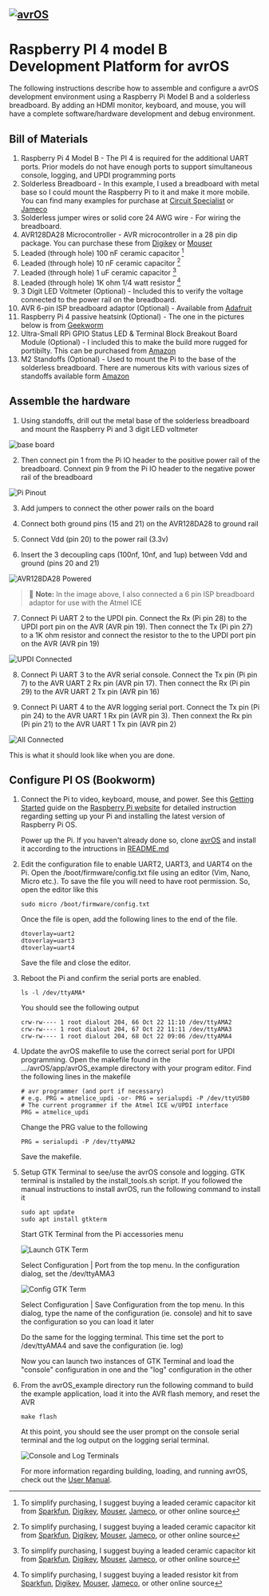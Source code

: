 [![avrOS](./avrOS.gif "avrOS")](https://github.com/racerxr650r/avrOS)
---
# Raspberry PI 4 model B Development Platform for avrOS

The following instructions describe how to assemble and configure a avrOS
development environment using a Raspberry Pi Model B and a solderless
breadboard. By adding an HDMI monitor, keyboard, and mouse, you will have a
complete software/hardware development and debug environment.

## Bill of Materials

1. Raspberry Pi 4 Model B - The PI 4 is required for the additional UART ports.
   Prior models do not have enough ports to support simultaneous console,
   logging, and UPDI programming ports
2. Solderless Breadboard - In this example, I used a breadboard with metal base
   so I could mount the Raspberry Pi to it and make it more mobile. You can
   find many examples for purchase at [Circuit Specialist](https://www.circuitspecialists.com/collections/breadboards) or [Jameco](https://www.jameco.com/c/Prototyping-Systems-Solderless-Breadboards.html)
3. Solderless jumper wires or solid core 24 AWG wire - For wiring the 
   breadboard.
4. AVR128DA28 Microcontroller - AVR microcontroller in a 28 pin dip package.
   You can purchase these from [Digikey](https://www.digikey.com/) or [Mouser](https://www.mouser.com/)
5. Leaded (through hole) 100 nF ceramic capacitor [^1]
6. Leaded (through hole) 10 nF ceramic capacitor [^1]
7. Leaded (through hole) 1 uF ceramic capacitor [^1]
8. Leaded (through hole) 1K ohm 1/4 watt resistor [^2]
9. 3 Digit LED Voltmeter (Optional) - Included this to verify the voltage
   connected to the power rail on the breadboard.
10. AVR 6-pin ISP breadboard adaptor (Optional) - Available from [Adafruit](https://www.adafruit.com/product/1465?gclid=CjwKCAjw7c2pBhAZEiwA88pOF1L6DqyZab90Mdl54mq7smjS36Chm8jpSfrgYdEkHAi9WPDGRb-lExoCO34QAvD_BwE)
11. Raspberry Pi 4 passive heatsink (Optional) - The one in the pictures below is from
    [Geekworm](https://geekworm.com/products/raspberry-pi-4-11mm-embedded-heatsink-p165-b)
12. Ultra-Small RPi GPIO Status LED & Terminal Block Breakout Board Module (Optional) - 
    I included this to make the build more rugged for portibilty. This can be 
    purchased from [Amazon](amazon.com)
13. M2 Standoffs (Optional) - Used to mount the Pi to the base of the solderless 
    breadboard. There are numerous kits with various sizes of standoffs
    available form [Amazon](amazon.com)

## Assemble the hardware

1. Using standoffs, drill out the metal base of the solderless breadboard and
   mount the Raspberry Pi and 3 digit LED voltmeter

![base board](./images/20231020_184806.jpg)

2. Then connect pin 1 from the Pi IO header to the positive power rail of the
   breadboard. Connext pin 9 from the Pi IO header to the negative power rail of
   the breadboard

![Pi Pinout](./images/pinout-corrected-1024x605.jpg)

3. Add jumpers to connect the other power rails on the board

4. Connect both ground pins (15 and 21) on the AVR128DA28 to ground rail

5. Connect Vdd (pin 20) to the power rail (3.3v)

6. Insert the 3 decoupling caps (100nf, 10nf, and 1up) between Vdd and ground 
   (pins 20 and 21)

![AVR128DA28 Powered](./images/20231020_200450.jpg)

 > :memo: **Note:** In the image above, I also connected a 6 pin ISP breadboard adaptor for use with the Atmel ICE

 7. Connect Pi UART 2 to the UPDI pin. Connect the Rx (Pi pin 28) to the UPDI port pin
    on the AVR (AVR pin 19). Then connect the Tx (Pi pin 27) to a 1K ohm resistor and
    connect the resistor to the to the UPDI port pin on the AVR (AVR pin 19)

![UPDI Connected](./images/20231021_162617.jpg)

8. Connect Pi UART 3 to the AVR serial console. Connect the Tx pin (Pi pin 7) to the
   AVR UART 2 Rx pin (AVR pin 17). Then connect the Rx (Pi pin 29) to the AVR UART 2
   Tx pin (AVR pin 16)

9. Connect Pi UART 4 to the AVR logging serial port. Connect the Tx pin (Pi pin 24)
   to the AVR UART 1 Rx pin (AVR pin 3). Then connext the Rx pin (Pi pin 21) to the
   AVR UART 1 Tx pin (AVR pin 2)

![All Connected](./images/20231021_165040.jpg)

This is what it should look like when you are done.

## Configure PI OS (Bookworm)

1. Connect the Pi to video, keyboard, mouse, and power. See this
   [Getting Started](https://www.raspberrypi.com/documentation/computers/getting-started.html) guide on the [Raspberry Pi website](https://www.raspberrypi.com/) for
   detailed instruction regarding setting up your Pi and installing the latest
   version of Raspberry Pi OS.

   Power up the Pi. If you haven't already done so, clone [avrOS](https://github.com/racerxr650r/avrOS) and install it according to the intructions in [README.md](../README.md)

2. Edit the configuration file to enable UART2, UART3, and UART4 on the Pi. Open the
   /boot/firmware/config.txt file using an editor (Vim, Nano, Micro etc.). To save the
   file you will need to have root permission. So, open the editor like this

   ```console
   sudo micro /boot/firmware/config.txt
   ```
   Once the file is open, add the following lines to the end of the file.

   ```console
   dtoverlay=uart2
   dtoverlay=uart3
   dtoverlay=uart4
   ```

   Save the file and close the editor.

3. Reboot the Pi and confirm the serial ports are enabled.

   ```console
   ls -l /dev/ttyAMA*
   ```

   You should see the following output

   ```console
   crw-rw---- 1 root dialout 204, 66 Oct 22 11:10 /dev/ttyAMA2
   crw-rw---- 1 root dialout 204, 67 Oct 22 11:11 /dev/ttyAMA3
   crw-rw---- 1 root dialout 204, 68 Oct 22 09:06 /dev/ttyAMA4
   ```

4. Update the avrOS makefile to use the correct serial port for UPDI programming.
   Open the makefile found in the .../avrOS/app/avrOS_example directory with your
   program editor. Find the following lines in the makefile

   ```console
   # avr programmer (and port if necessary)
   # e.g. PRG = atmelice_updi -or- PRG = serialupdi -P /dev/ttyUSB0
   # The current programmer if the Atmel ICE w/UPDI interface
   PRG = atmelice_updi
   ```

   Change the PRG value to the following

   ```console
   PRG = serialupdi -P /dev/ttyAMA2
   ```

   Save the makefile.

5. Setup GTK Terminal to see/use the avrOS console and logging. GTK terminal is
   installed by the install_tools.sh script. If you followed the manual
   instructions to install avrOS, run the following command to install it

   ```console
   sudo apt update
   sudo apt install gtkterm
   ```

   Start GTK Terminal from the Pi accessories menu

   ![Launch GTK Term](./images/Launch_Term.jpg)

   Select Configuration | Port from the top menu. In the configuration dialog,
   set the /dev/ttyAMA3

   ![Config GTK Term](./images/Config_Term.jpg)

   Select Configuration | Save Configuration from the top menu. In this dialog,
   type the name of the configuration (ie. console) and hit <Enter> to save the
   configuration so you can load it later

   Do the same for the logging terminal. This time set the port to /dev/ttyAMA4
   and save the configuration (ie. log)

   Now you can launch two instances of GTK Terminal and load the "console"
   configuration in one and the "log" configuration in the other

6. From the avrOS_example directory run the following command to build the
   example application, load it into the AVR flash memory, and reset the AVR

   ```console
   make flash
   ```
   
   At this point, you should see the user prompt on the console serial terminal
   and the log output on the logging serial terminal.

   ![Console and Log Terminals](./images/Console_Log_Terms.jpg)

   For more information regarding building, loading, and running avrOS, check out
   the [User Manual](./MANUAL.md).

[^1]: To simplify purchasing, I suggest buying a leaded ceramic capacitor
       kit from [Sparkfun](https://www.sparkfun.com/products/13698), [Digikey](https://www.digikey.com/), [Mouser](https://www.mouser.com/), [Jameco](https://www.jameco.com), or other online source
[^2]: To simplify purchasing, I suggest buying a leaded resistor
       kit from [Sparkfun](https://www.sparkfun.com/products/13698), [Digikey](https://www.digikey.com/), [Mouser](https://www.mouser.com/), [Jameco](https://www.jameco.com), or other online source
